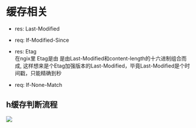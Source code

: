# 缓存相关

- res: Last-Modified 
- req: If-Modified-Since

- res: Etag   
在ngix里 Etag是由 是由Last-Modified和content-length的十六进制组合而成, 这样想来是个Etag加强版本的Last-Modified，毕竟Last-Modified是个时间戳，只能精确到秒
- req: If-None-Match

## h缓存判断流程
<img src="https://user-gold-cdn.xitu.io/2020/7/4/1731a0a361b2bc83?imageView2/0/w/1280/h/960/format/webp/ignore-error/1">
